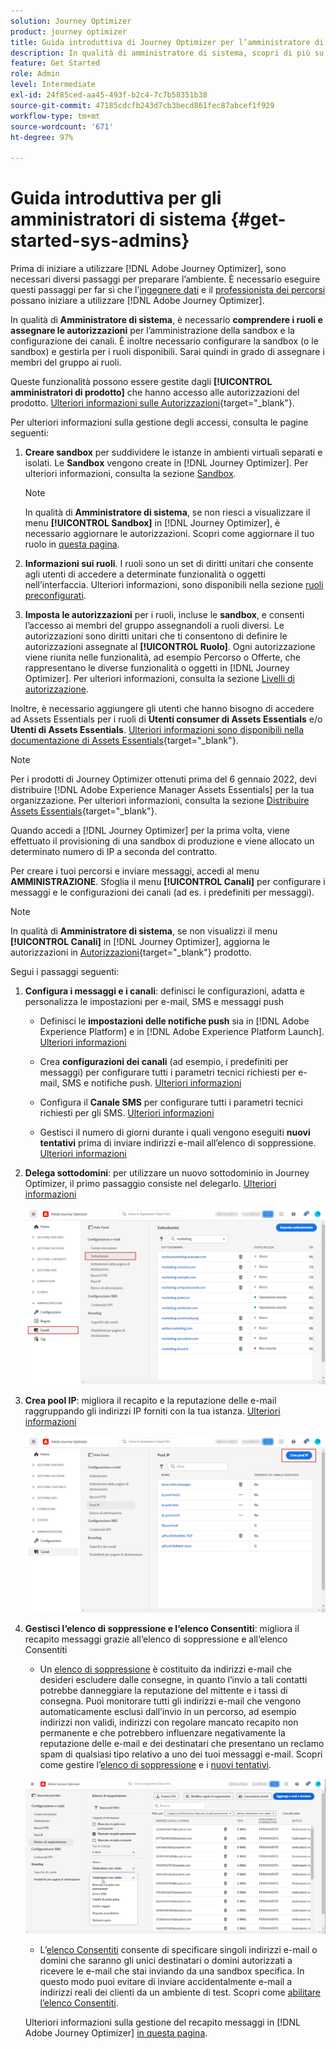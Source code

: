 ```yaml
---
solution: Journey Optimizer
product: journey optimizer
title: Guida introduttiva di Journey Optimizer per l’amministratore di sistema
description: In qualità di amministratore di sistema, scopri di più su come utilizzare Journey Optimizer
feature: Get Started
role: Admin
level: Intermediate
exl-id: 24f85ced-aa45-493f-b2c4-7c7b58351b38
source-git-commit: 47185cdcfb243d7cb3becd861fec87abcef1f929
workflow-type: tm+mt
source-wordcount: '671'
ht-degree: 97%

---
```


# Guida introduttiva per gli amministratori di sistema {#get-started-sys-admins}

Prima di iniziare a utilizzare [!DNL Adobe Journey Optimizer], sono necessari diversi passaggi per preparare l’ambiente.  È necessario eseguire questi passaggi per far sì che l’[ingegnere dati](data-engineer.md) e il [professionista dei percorsi](marketer.md) possano iniziare a utilizzare [!DNL Adobe Journey Optimizer].

In qualità di **Amministratore di sistema**, è necessario **comprendere i ruoli e assegnare le autorizzazioni** per l’amministrazione della sandbox e la configurazione dei canali. È inoltre necessario configurare la sandbox (o le sandbox) e gestirla per i ruoli disponibili. Sarai quindi in grado di assegnare i membri del gruppo ai ruoli.

Queste funzionalità possono essere gestite dagli **[!UICONTROL amministratori di prodotto]** che hanno accesso alle autorizzazioni del prodotto. [Ulteriori informazioni sulle Autorizzazioni](../../administration/permissions.md){target="_blank"}.

Per ulteriori informazioni sulla gestione degli accessi, consulta le pagine seguenti:

1. **Creare sandbox** per suddividere le istanze in ambienti virtuali separati e isolati. Le **Sandbox** vengono create in [!DNL Journey Optimizer]. Per ulteriori informazioni, consulta la sezione [Sandbox](../../administration/sandboxes.md).

   >[!NOTE]
   >In qualità di **Amministratore di sistema**, se non riesci a visualizzare il menu **[!UICONTROL Sandbox]** in [!DNL Journey Optimizer], è necessario aggiornare le autorizzazioni. Scopri come aggiornare il tuo ruolo in [questa pagina](../../administration/permissions.md#edit-product-profile).

1. **Informazioni sui ruoli**. I ruoli sono un set di diritti unitari che consente agli utenti di accedere a determinate funzionalità o oggetti nell’interfaccia. Ulteriori informazioni, sono disponibili nella sezione [ruoli preconfigurati](../../administration/ootb-product-profiles.md).

1. **Imposta le autorizzazioni** per i ruoli, incluse le **sandbox**, e consenti l’accesso ai membri del gruppo assegnandoli a ruoli diversi. Le autorizzazioni sono diritti unitari che ti consentono di definire le autorizzazioni assegnate al **[!UICONTROL Ruolo]**. Ogni autorizzazione viene riunita nelle funzionalità, ad esempio Percorso o Offerte, che rappresentano le diverse funzionalità o oggetti in [!DNL Journey Optimizer]. Per ulteriori informazioni, consulta la sezione [Livelli di autorizzazione](../../administration/high-low-permissions.md).

Inoltre, è necessario aggiungere gli utenti che hanno bisogno di accedere ad Assets Essentials per i ruoli di **Utenti consumer di Assets Essentials** e/o **Utenti di Assets Essentials**. [Ulteriori informazioni sono disponibili nella documentazione di Assets Essentials](https://experienceleague.adobe.com/docs/experience-manager-assets-essentials/help/deploy-administer.html?lang=it){target="_blank"}.

>[!NOTE]
>Per i prodotti di Journey Optimizer ottenuti prima del 6 gennaio 2022, devi distribuire [!DNL Adobe Experience Manager Assets Essentials] per la tua organizzazione. Per ulteriori informazioni, consulta la sezione [Distribuire Assets Essentials](https://experienceleague.adobe.com/docs/experience-manager-assets-essentials/help/deploy-administer.html?lang=it){target="_blank"}.

Quando accedi a [!DNL Journey Optimizer] per la prima volta, viene effettuato il provisioning di una sandbox di produzione e viene allocato un determinato numero di IP a seconda del contratto.

Per creare i tuoi percorsi e inviare messaggi, accedi al menu **AMMINISTRAZIONE**. Sfoglia il menu **[!UICONTROL Canali]** per configurare i messaggi e le configurazioni dei canali (ad es. i predefiniti per messaggi).

>[!NOTE]
>In qualità di **Amministratore di sistema**, se non visualizzi il menu **[!UICONTROL Canali]** in [!DNL Journey Optimizer], aggiorna le autorizzazioni in [Autorizzazioni](../../administration/permissions.md){target="_blank"} prodotto.
>

Segui i passaggi seguenti:

1. **Configura i messaggi e i canali**: definisci le configurazioni, adatta e personalizza le impostazioni per e-mail, SMS e messaggi push

   * Definisci le **impostazioni delle notifiche push** sia in [!DNL Adobe Experience Platform] e in [!DNL Adobe Experience Platform Launch]. [Ulteriori informazioni](../../push/push-gs.md)

   * Crea **configurazioni dei canali** (ad esempio, i predefiniti per messaggi) per configurare tutti i parametri tecnici richiesti per e-mail, SMS e notifiche push. [Ulteriori informazioni](../../configuration/channel-surfaces.md)

   * Configura il **Canale SMS** per configurare tutti i parametri tecnici richiesti per gli SMS. [Ulteriori informazioni](../../sms/sms-configuration.md)

   * Gestisci il numero di giorni durante i quali vengono eseguiti **nuovi tentativi** prima di inviare indirizzi e-mail all’elenco di soppressione. [Ulteriori informazioni](../../configuration/manage-suppression-list.md)

1. **Delega sottodomini**: per utilizzare un nuovo sottodominio in Journey Optimizer, il primo passaggio consiste nel delegarlo. [Ulteriori informazioni](../../configuration/about-subdomain-delegation.md)

   ![](../assets/subdomain.png)

1. **Crea pool IP**: migliora il recapito e la reputazione delle e-mail raggruppando gli indirizzi IP forniti con la tua istanza. [Ulteriori informazioni](../../configuration/ip-pools.md)

   ![](../assets/ip-pool.png)

1. **Gestisci l‘elenco di soppressione e l‘elenco Consentiti**: migliora il recapito messaggi grazie all‘elenco di soppressione e all‘elenco Consentiti

   * Un [elenco di soppressione](../../reports/suppression-list.md) è costituito da indirizzi e-mail che desideri escludere dalle consegne, in quanto l’invio a tali contatti potrebbe danneggiare la reputazione del mittente e i tassi di consegna. Puoi monitorare tutti gli indirizzi e-mail che vengono automaticamente esclusi dall’invio in un percorso, ad esempio indirizzi non validi, indirizzi con regolare mancato recapito non permanente e che potrebbero influenzare negativamente la reputazione delle e-mail e dei destinatari che presentano un reclamo spam di qualsiasi tipo relativo a uno dei tuoi messaggi e-mail. Scopri come gestire l’[elenco di soppressione](../../configuration/manage-suppression-list.md) e i [nuovi tentativi](../../configuration/retries.md).

   ![](../assets/suppression-list-filtering-example.png)

   * L’[elenco Consentiti](../../configuration/allow-list.md) consente di specificare singoli indirizzi e-mail o domini che saranno gli unici destinatari o domini autorizzati a ricevere le e-mail che stai inviando da una sandbox specifica. In questo modo puoi evitare di inviare accidentalmente e-mail a indirizzi reali dei clienti da un ambiente di test. Scopri come [abilitare l’elenco Consentiti](../../configuration/allow-list.md).

   Ulteriori informazioni sulla gestione del recapito messaggi in [!DNL Adobe Journey Optimizer] [in questa pagina](../../reports/deliverability.md).
